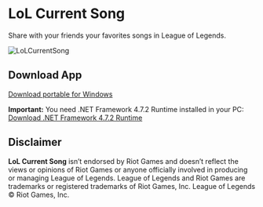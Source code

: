 # LoL Current Song
Share with your friends your favorites songs in League of Legends.

![LoLCurrentSong](https://i.imgur.com/voRlbjZ.gif)

## Download App

[Download portable for Windows](https://github.com/RoxguelDevs/LoLCurrentSong/releases/download/v1.0.0-alpha.2/Release-v1.0.0-alpha.2.zip)

**Important:** You need .NET Framework 4.7.2 Runtime installed in your PC: [Download .NET Framework 4.7.2 Runtime](https://dotnet.microsoft.com/download/dotnet-framework/net472)

## Disclaimer

**LoL Current Song** isn’t endorsed by Riot Games and doesn’t reflect the views or opinions of Riot Games or anyone officially involved in producing or managing League of Legends. League of Legends and Riot Games are trademarks or registered trademarks of Riot Games, Inc. League of Legends © Riot Games, Inc.
